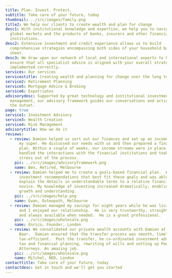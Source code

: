 ```yaml
---
title: Plan. Invest. Protect.
subtitle: Take care of your future, today
thumbnail: ../src/images/family.png
title2: We help our clients to create wealth and plan for change
desc1: With institutional knowledge and expertise, we help you to navigate
  global markets and the products of banks, insurers and other financial
  institutions.
desc2: Extensive investment and credit experience allows us to build
  comprehensive strategies encompassing both sides of your household balance
  sheet.
desc3: We draw upon our network of local and international experts to help
  ensure that all specialist advice is aligned with your overall strategy and
  implemented correctly.
services: Our services
servicestitle: Creating wealth and planning for change over the long term
service2: Retirement Planning
service5: Mortgage Advice & Broking
service6: Expatriates
advisorydesc: Supported by great technology and institutional investment
  management, our advisory framework guides our conversations and actions from
  the outset.
page: true
service1: Investment Advisory
service3: Wealth Creation
service4: Risk Management
advisorytitle: How we do it
reviews:
  - review: Damien helped us sort out our finances and set up an income stream from
      my super. He discussed our needs with us and then prepared a financial
      plan. Within a couple of weeks, our income streams were in place. Walbrook
      handled the interactions with the financial institutions and took all the
      stress out of the process.
    pic: ../src/images/advisoryframework.png
    name: Ben, Retired, Melbourne
  - review: Damien helped me to create a goals-based financial plan.  He prepared
      investment recommendations that best fit these goals and was able to
      explain the details in understandable terms to a relative financial
      novice. My knowledge of investing increased dramatically, enabling further
      growth and understanding.
    pic: ../src/images/help.png
    name: Ewan, Osteopath, Melbourne
  - review: Damien managed my savings for eight years while he was living in the UK
      and I enjoyed our relationship.  He is very trustworthy, straight-forward
      and always available when needed.  He is a great professional.
    pic: ../src/images/wholesale.png
    name: Enrico, Founder, London
  - review: We consolidated our private wealth accounts with Damien at Julius
      Baer.  Damien ensured that the transfer process was smooth, timely and
      tax-efficient.  Post the transfer, he co-ordinated investment advisory,
      tax and financial planning, rewriting of wills and setting up Power of
      Attorneys. An amazing job.
    pic: ../src/images/wholesale.png
    name: Mitchel, NED, London
contacttitle: Take care of your future, today
contactdesc: Get in touch and we'll get you started
---
```

